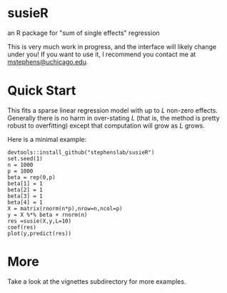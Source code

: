 # susieR

an R package for "sum of single effects" regression

This is very much work in progress, and the interface will likely change under you! 
If you want to use it, I recommend
you contact me at mstephens@uchicago.edu.


# Quick Start

This fits a sparse linear regression model with up to $L$ non-zero effects.
Generally there is no harm in over-stating $L$ (that is, the method
is pretty robust to overfitting) except that computation will grow as $L$ grows.

Here is a minimal example:
```
devtools::install_github("stephenslab/susieR")
set.seed(1)
n = 1000
p = 1000
beta = rep(0,p)
beta[1] = 1
beta[2] = 1
beta[3] = 1
beta[4] = 1
X = matrix(rnorm(n*p),nrow=n,ncol=p)
y = X %*% beta + rnorm(n)
res =susie(X,y,L=10)
coef(res)
plot(y,predict(res))
```

# More

Take a look at the vignettes subdirectory for more examples.
